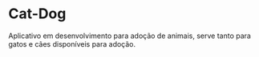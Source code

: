 # Cat-Dog
Aplicativo em desenvolvimento para adoção de animais, serve tanto para gatos e cães disponíveis para adoção. 
